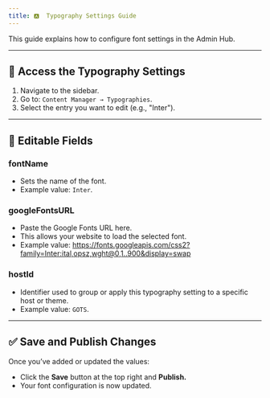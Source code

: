 ```yaml
---
title: 🅰️  Typography Settings Guide
---
```



This guide explains how to configure font settings in the Admin Hub.

- - -

## 📍 Access the Typography Settings

1. Navigate to the sidebar.
2. Go to: `Content Manager → Typographies`.
3. Select the entry you want to edit (e.g., "Inter").

- - -

## 📝 Editable Fields

### fontName

* Sets the name of the font.
* Example value: `Inter`.

### googleFontsURL

* Paste the Google Fonts URL here.
* This allows your website to load the selected font.
* Example value: https://fonts.googleapis.com/css2?family=Inter:ital,opsz,wght@0,1..900&display=swap

### hostId

* Identifier used to group or apply this typography setting to a specific host or theme.
* Example value: `GOTS`.

- - -

## ✅ Save and Publish Changes

Once you’ve added or updated the values:

* Click the **Save** button at the top right and **Publish.**
* Your font configuration is now updated.
